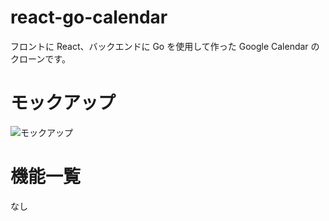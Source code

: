 # react-go-calendar

フロントに React、バックエンドに Go を使用して作った Google Calendar のクローンです。

# モックアップ

![モックアップ](<README/mockup(month).drawio.svg>)

# 機能一覧

なし
